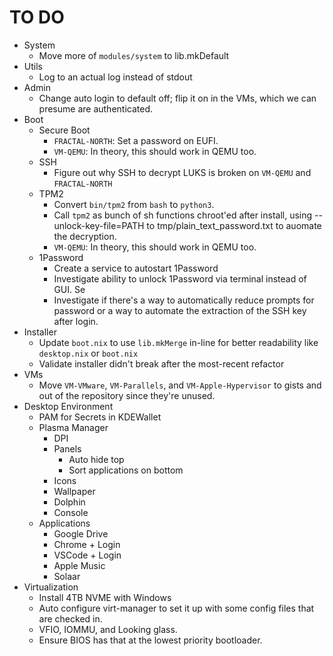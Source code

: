 # TO DO
* System
    * Move more of `modules/system` to lib.mkDefault
* Utils
    * Log to an actual log instead of stdout
* Admin
    * Change auto login to default off; flip it on in the VMs, which we can presume are authenticated.
* Boot
    * Secure Boot
        * `FRACTAL-NORTH`: Set a password on EUFI.
        * `VM-QEMU`: In theory, this should work in QEMU too.
    * SSH
        * Figure out why SSH to decrypt LUKS is broken on `VM-QEMU` and `FRACTAL-NORTH`
    * TPM2
        * Convert `bin/tpm2` from `bash` to `python3`.
        * Call `tpm2` as bunch of sh functions chroot'ed after install, using --unlock-key-file=PATH to tmp/plain_text_password.txt to auomate the decryption.
        * `VM-QEMU`: In theory, this should work in QEMU too.
    * 1Password
        * Create a service to autostart 1Password
        * Investigate ability to unlock 1Password via terminal instead of GUI. Se
        * Investigate if there's a way to automatically reduce prompts for password or a way to automate the extraction of the SSH key after login.
* Installer
    * Update `boot.nix` to use `lib.mkMerge` in-line for better readability like `desktop.nix` or `boot.nix`
    * Validate installer didn't break after the most-recent refactor
* VMs
    * Move `VM-VMware`, `VM-Parallels`, and `VM-Apple-Hypervisor` to gists and out of the repository since they're unused.
* Desktop Environment
    * PAM for Secrets in KDEWallet
    * Plasma Manager
        * DPI
        * Panels
            * Auto hide top
            * Sort applications on bottom
        * Icons
        * Wallpaper
        * Dolphin
        * Console
    * Applications
        * Google Drive
        * Chrome + Login
        * VSCode + Login
        * Apple Music
        * Solaar
* Virtualization
    * Install 4TB NVME with Windows
    * Auto configure virt-manager to set it up with some config files that are checked in.
    * VFIO, IOMMU, and Looking glass.
    * Ensure BIOS has that at the lowest priority bootloader.